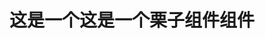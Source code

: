 <script setup>
import demo from './demo.vue'
import demoRaw from './demo.vue?raw'
</script>

# 这是一个这是一个栗子组件组件

<Preview :raw="demoRaw"><demo /></Preview>